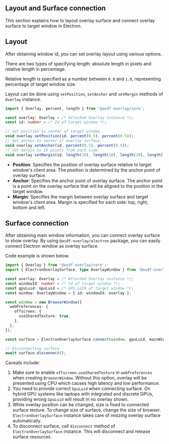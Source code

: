 ## Layout and Surface connection
This section explains how to layout overlay surface and connect overlay surface to target window in Electron.

## Layout
After obtaining window id, you can set overlay layout using various options.

There are two types of specifying length: absolute length in pixels and relative length in percentage.

Relative length is specified as a number between `0.0` and `1.0`, representing percentage of target window size.

Layout can be done using `setPosition`, `setAnchor` and `setMargin` methods of `Overlay` instance.
```typescript
import { Overlay, percent, length } from '@asdf-overlay/core';

const overlay: Overlay = /* Attached Overlay instance */;
const id: number = /* Id of target window */;

// Set position to center of target window
void overlay.setPosition(id, percent(0.5), percent(0.5));
// Set anchor to center of overlay surface
void overlay.setAnchor(id, percent(0.5), percent(0.5));
// Set margin to 10 pixels from each side
void overlay.setMargin(id, length(10), length(10), length(10), length(10));
```
* **Position**: Specifies the position of overlay surface relative to target window's client area.
  The position is determined by the anchor point of overlay surface.
* **Anchor**: Specifies the anchor point of overlay surface.
   The anchor point is a point on the overlay surface that will be aligned to the position in the target window.
* **Margin**: Specifies the margin between overlay surface and target window's client area.
  Margin is specified for each side: top, right, bottom and left.

## Surface connection
After obtaining main window information, you can connect overlay surface to show overlay.
By using `@asdf-overlay/electron` package, you can easily connect Electron window as overlay surface.

Code example is shown below.
```typescript
import { Overlay } from '@asdf-overlay/core';
import { ElectronOverlaySurface, type OverlayWindow } from '@asdf-overlay/electron';

const overlay: Overlay = /* Attached Overlay instance */;
const windowId: number = /* Id of target window */;
const gpuLuid: GpuLuid = /* GPU LUID of target window */;
const window: OverlayWindow = { id: windowId, overlay };

const window = new BrowserWindow({
  webPreferences: {
    offscreen: {
      useSharedTexture: true,
    },
  },
});

const surface = ElectronOverlaySurface.connect(window, gpuLuid, mainWindow.webContents);

// Disconnecting surface
await surface.disconnect();
```
Caveats include:
1. Make sure to enable `offscreen.useSharedTexture` in `webPreferences` when creating `BrowserWindow`.
   Without this option, overlay will be presented using CPU which causes high latency and low performance.
2. You need to provide correct `GpuLuid` when connecting surface.
   On hybrid GPU systems like laptops with integrated and discrete GPUs, providing wrong `GpuLuid` will result in no overlay shown.
3. While overlay position can be changed, size is fixed to connected surface texture.
   To change size of surface, change the size of browser.
   `ElectronOverlaySurface` instance takes care of resizing overlay surface automatically.
4. To disconnect surface, call `disconnect` method of `ElectronOverlaySurface` instance.
   This will disconnect and release surface resources.
